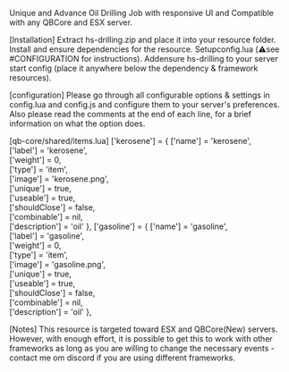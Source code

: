 Unique and Advance Oil Drilling Job with responsive UI and Compatible with any QBCore and ESX server.


[Installation]
Extract hs-drilling.zip and place it into your resource folder.
Install and ensure dependencies for the resource.
Setupconfig.lua (⚠️see #CONFIGURATION for instructions). 
Addensure hs-drilling to your server start config (place it anywhere below the dependency & framework resources).

[configuration]
Please go through all configurable options & settings in config.lua and config.js and configure them to your server's preferences.
Also please read the comments at the end of each line, for a brief information on what the option does. 

[qb-core/shared/items.lua]
['kerosene'] = {
	['name'] = 'kerosene', 			 	  	  	
	['label'] = 'kerosene', 					
	['weight'] = 0, 		
	['type'] = 'item', 		
	['image'] = 'kerosene.png', 				
	['unique'] = true, 		
	['useable'] = true, 	
	['shouldClose'] = false,   
	['combinable'] = nil,   
	['description'] = 'oil'
},
['gasoline'] = {
	['name'] = 'gasoline', 			 	  	  	
	['label'] = 'gasoline', 					
	['weight'] = 0, 		
	['type'] = 'item', 		
	['image'] = 'gasoline.png', 				
	['unique'] = true, 		
	['useable'] = true, 	
	['shouldClose'] = false,   
	['combinable'] = nil,   
	['description'] = 'oil'
},



[Notes]
This resource is targeted toward ESX and QBCore(New) servers. However, with enough effort, it is possible to get this to work with
other frameworks as long as you are willing to change the necessary events - contact me om discord if you are using different frameworks.